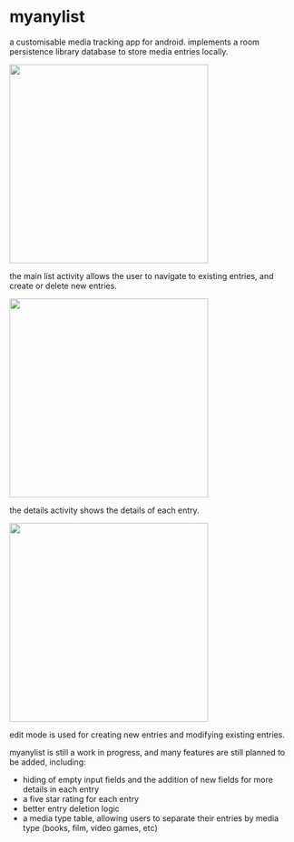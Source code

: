 # myanylist
a customisable media tracking app for android. implements a room persistence library database to store media entries locally. 

<img src="https://github.com/uuupah/myanylist/blob/master/readme00.jpg" width="350">

the main list activity allows the user to navigate to existing entries, and create or delete new entries.

<img src="https://github.com/uuupah/myanylist/blob/master/readme01.jpg" width="350">

the details activity shows the details of each entry.

<img src="https://github.com/uuupah/myanylist/blob/master/readme02.jpg" width="350">

edit mode is used for creating new entries and modifying existing entries.

myanylist is still a work in progress, and many features are still planned to be added, including:
  - hiding of empty input fields and the addition of new fields for more details in each entry
  - a five star rating for each entry
  - better entry deletion logic
  - a media type table, allowing users to separate their entries by media type (books, film, video games, etc)
